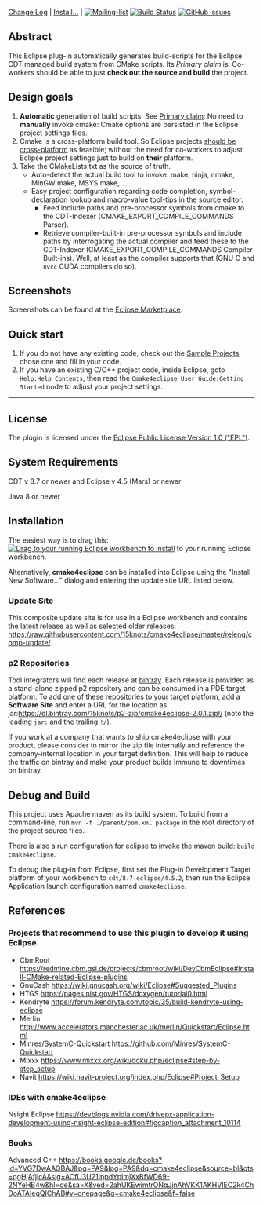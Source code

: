 [Change Log](CHANGELOG.md) | 
[Install...](#installation) | 
[![Mailing-list](https://img.shields.io/badge/Mailing-list-blue.svg)](http://groups.google.com/d/forum/cmake4eclipse-users)
[![Build Status](https://travis-ci.org/15knots/cmake4eclipse.svg?branch=master)](https://travis-ci.org/15knots/cmake4eclipse)
[![GitHub issues](https://img.shields.io/github/issues/15knots/cmake4eclipse.svg)](https://github.com/15knots/cmake4eclipse/issues)


## Abstract
This Eclipse plug-in automatically generates build-scripts for the Eclipse CDT managed build system from CMake scripts.
Its <a id="pc">*Primary claim*</a> is: Co-workers should be able to just **check out the source and build** the project. 

## Design goals
1. **Automatic** generation of build scripts. See [Primary claim](#pc): No need to **manually** invoke cmake: Cmake options are persisted in the Eclipse project settings files.
1. Cmake is a cross-platform build tool. So Eclipse projects [should be cross-platform](#pc) as feasible; without the need for co-workers to adjust Eclipse project settings just to build on **their** platform. 
1. Take the CMakeLists.txt as the source of truth.
   - Auto-detect the actual build tool to invoke: make, ninja, nmake, MinGW make, MSYS make, ...
   - Easy project configuration regarding code completion, symbol-declaration lookup and macro-value tool-tips in the source editor.
     - Feed include paths and pre-processor symbols from cmake to the CDT-Indexer (CMAKE_EXPORT_COMPILE_COMMANDS Parser).
     - Retrieve compiler-built-in pre-processor symbols and include paths by interrogating the actual compiler and feed these to the CDT-Indexer (CMAKE_EXPORT_COMPILE_COMMANDS Compiler Built-ins). Well, at least as the compiler supports that (GNU C and `nvcc` CUDA compilers do so).
## Screenshots
Screenshots can be found at the <a href="https://marketplace.eclipse.org/content/cmake4eclipse#group-screenshots" title="Screenshots">Eclipse Marketplace</a>.

## Quick start
 1. If you do not have any existing code, check out the [Sample Projects](https://github.com/15knots/cmake4eclipse-sample-projects), chose one and fill in your code.
 1. If you have an existing C/C++ project code, inside Eclipse, goto `Help:Help Contents`, then read the `Cmake4eclipse User Guide:Getting Started` node to adjust your project settings.
 
---
## License
The plugin is licensed under the <a href="http://www.eclipse.org/legal/epl-v10.html">Eclipse Public License Version 1.0 ("EPL")</a>.

## System Requirements
CDT v 8.7 or newer and Eclipse v 4.5 (Mars) or newer

Java 8 or newer

## Installation
The easiest way is to drag this: <a href="http://marketplace.eclipse.org/marketplace-client-intro?mpc_install=2318334" class="drag" title="Drag to your running Eclipse workbench to install cmake4eclipse">
<img class="img-responsive" src="https://marketplace.eclipse.org/sites/all/themes/solstice/public/images/marketplace/btn-install.png" alt="Drag to your running Eclipse workbench to install" /></a> to your running Eclipse workbench.

Alternatively, **cmake4eclipse** can be installed into Eclipse using the "Install New Software..." dialog and entering the update site URL listed below.

### Update Site
This composite update site is for use in a Eclipse workbench and contains the latest release as well as selected older releases:
https://raw.githubusercontent.com/15knots/cmake4eclipse/master/releng/comp-update/.

### p2 Repositories
Tool integrators will find each release at [bintray](https://bintray.com/15knots/p2-zip/cmake4eclipse#files).
Each release is provided as a stand-alone zipped p2 repository and can be consumed in a PDE target platform. To add one
of these repositories to your target platform, add a **Software Site** and enter a URL for the location as
jar:https://dl.bintray.com/15knots/p2-zip/cmake4eclipse-2.0.1.zip!/ (note the leading `jar:` and the trailing
`!/`).

If you work at a company that wants to ship cmake4eclipse with your product, please consider to mirror the zip file internally
and reference the company-internal location in your target definition. This will help to reduce the traffic on bintray and
make your product builds immune to downtimes on bintray.

## Debug and Build
This project uses Apache maven as its build system.
To build from a command-line, run `mvn -f ./parent/pom.xml package` in the root directory of the project source files.

There is also a run configuration for eclipse to invoke the maven build: `build cmake4eclipse`.

To debug the plug-in from Eclipse, first set the Plug-in Development Target platform of your workbench to `cdt/8.7-eclipse/4.5.2`, then run the Eclipse Application launch configuration named `cmake4eclipse`.

## References
### Projects that recommend to use this plugin to develop it using Eclipse.
- CbmRoot https://redmine.cbm.gsi.de/projects/cbmroot/wiki/DevCbmEclipse#Install-CMake-related-Eclipse-plugins
- GnuCash https://wiki.gnucash.org/wiki/Eclipse#Suggested_Plugins
- HTGS https://pages.nist.gov/HTGS/doxygen/tutorial0.html
- Kendryte https://forum.kendryte.com/topic/35/build-kendryte-using-eclipse
- Merlin http://www.accelerators.manchester.ac.uk/merlin/Quickstart/Eclipse.html
- Minres/SystemC-Quickstart https://github.com/Minres/SystemC-Quickstart
- Mixxx https://www.mixxx.org/wiki/doku.php/eclipse#step-by-step_setup
- Navit https://wiki.navit-project.org/index.php/Eclipse#Project_Setup

### IDEs with cmake4eclipse
Nsight Eclipse https://devblogs.nvidia.com/drivepx-application-development-using-nsight-eclipse-edition#figcaption_attachment_10114

### Books
Advanced C++ https://books.google.de/books?id=YVG7DwAAQBAJ&pg=PA9&lpg=PA9&dq=cmake4eclipse&source=bl&ots=qgHjAfjlcA&sig=ACfU3U21IppdYpImjXxBfWD69-2NYeHB4w&hl=de&sa=X&ved=2ahUKEwimtrONqJjnAhVKK1AKHVIEC2k4ChDoATAIegQIChAB#v=onepage&q=cmake4eclipse&f=false
